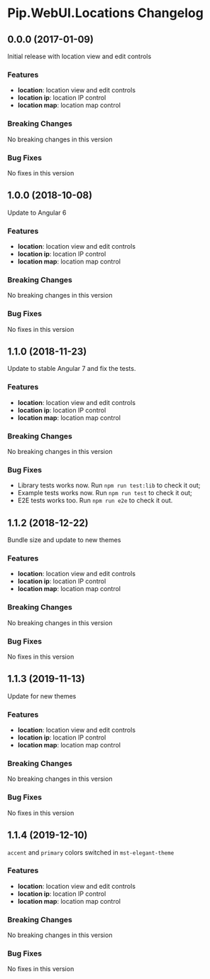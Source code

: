 # Pip.WebUI.Locations Changelog

## <a name="0.0.0"></a> 0.0.0 (2017-01-09)

Initial release with location view and edit controls

### Features
* **location**: location view and edit controls
* **location ip**: location IP control
* **location map**: location map control

### Breaking Changes
No breaking changes in this version

### Bug Fixes
No fixes in this version

## <a name="1.0.0"></a> 1.0.0 (2018-10-08)

Update to Angular 6

### Features
* **location**: location view and edit controls
* **location ip**: location IP control
* **location map**: location map control

### Breaking Changes
No breaking changes in this version

### Bug Fixes
No fixes in this version

## <a name="1.1.0"></a> 1.1.0 (2018-11-23)

Update to stable Angular 7 and fix the tests.

### Features
* **location**: location view and edit controls
* **location ip**: location IP control
* **location map**: location map control

### Breaking Changes
No breaking changes in this version

### Bug Fixes
* Library tests works now. Run `npm run test:lib` to check it out;
* Example tests works now. Run `npm run test` to check it out;
* E2E tests works too. Run `npm run e2e` to check it out.

## <a name="1.1.2"></a> 1.1.2 (2018-12-22)

Bundle size and update to new themes

### Features
* **location**: location view and edit controls
* **location ip**: location IP control
* **location map**: location map control

### Breaking Changes
No breaking changes in this version

### Bug Fixes
No fixes in this version

## <a name="1.1.3"></a> 1.1.3 (2019-11-13)

Update for new themes

### Features
* **location**: location view and edit controls
* **location ip**: location IP control
* **location map**: location map control

### Breaking Changes
No breaking changes in this version

### Bug Fixes
No fixes in this version

## <a name="1.1.4"></a> 1.1.4 (2019-12-10)

`accent` and `primary` colors switched in `mst-elegant-theme`

### Features
* **location**: location view and edit controls
* **location ip**: location IP control
* **location map**: location map control

### Breaking Changes
No breaking changes in this version

### Bug Fixes
No fixes in this version